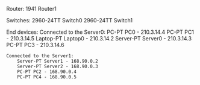 Router: 
    1941 Router1

Switches: 
    2960-24TT Switch0
    2960-24TT Switch1

End devices:
    Connected to the Server0:
        PC-PT PC0 - 210.3.14.4
        PC-PT PC1 - 210.3.14.5
        Laptop-PT Laptop0 - 210.3.14.2
        Server-PT Server0 - 210.3.14.3
        PC-PT PC3 - 210.3.14.6

    Connected to the Server1:
        Server-PT Server1 - 168.90.0.2
        Server-PT Server2 - 168.90.0.3
        PC-PT PC2 - 168.90.0.4
        PC-PT PC4 - 168.90.0.5

    

